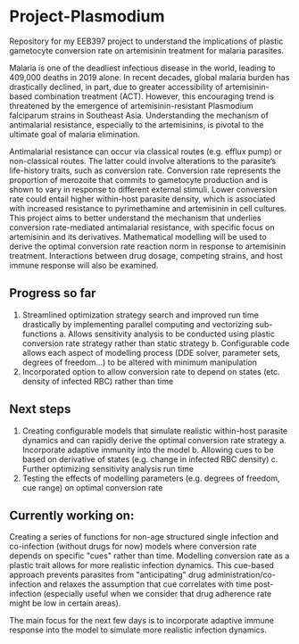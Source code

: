 # Project-Plasmodium
Repository for my EEB397 project to understand the implications of plastic gametocyte conversion rate on artemisinin treatment for malaria parasites.

Malaria is one of the deadliest infectious disease in the world, leading to 409,000 deaths in 2019 alone. In recent decades, global malaria burden has drastically declined, in part, due to greater accessibility of artemisinin-based combination treatment (ACT).  However, this encouraging trend is threatened by the emergence of artemisinin-resistant Plasmodium falciparum strains in Southeast Asia.  Understanding the mechanism of antimalarial resistance, especially to the artemisinins, is pivotal to the ultimate goal of malaria elimination.

Antimalarial resistance can occur via classical routes (e.g. efflux pump) or non-classical routes. The latter could involve alterations to the parasite’s life-history  traits, such as conversion rate. Conversion rate represents the proportion of merozoite that commits to gametocyte production and is shown to vary in response to different external stimuli. Lower conversion rate could entail higher within-host parasite density, which is associated with increased resistance to pyrimethamine and artemisinin in cell cultures. This project aims to better understand the mechanism that underlies conversion rate-mediated antimalarial resistance, with specific focus on artemisinin and its derivatives. Mathematical modelling will be used to derive the optimal conversion rate reaction norm in response to artemisinin treatment. Interactions between drug dosage, competing strains, and host immune response will also be examined.

## Progress so far
1. Streamlined optimization strategy search and improved run time drastically by implementing parallel computing and vectorizing sub-functions
  a. Allows sensitivity analysis to be conducted using plastic conversion rate strategy rather than static strategy
  b. Configurable code allows each aspect of modelling process (DDE solver, parameter sets, degrees of freedom...) to be altered with minimum manipulation
3. Incorporated option to allow conversion rate to depend on states (etc. density of infected RBC) rather than time

## Next steps
1. Creating configurable models that simulate realistic within-host parasite dynamics and can rapidly derive the optimal conversion rate strategy 
  a. Incorporate adaptive immunity into the model
  b. Allowing cues to be based on derivative of states (e.g. change in infected RBC density)
  c. Further optimizing sensitivity analysis run time
2. Testing the effects of modelling parameters (e.g. degrees of freedom, cue range) on optimal conversion rate

## Currently working on:
Creating a series of functions for non-age structured single infection and co-infection (without drugs for now) models where conversion rate depends on specific "cues" rather than time. Modelling conversion rate as a plastic trait allows for more realistic infection dynamics. This cue-based approach prevents parasites from "anticipating" drug administration/co-infection and relaxes the assumption that cue correlates with time post-infection (especially useful when we consider that drug adherence rate might be low in certain areas). 

The main focus for the next few days is to incorporate adaptive immune response into the model to simulate more realistic infection dynamics.
